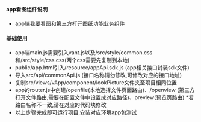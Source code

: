 #### app看图组件说明
- app端我要看图和第三方打开图纸功能业务组件


#### 基础使用
- app端main.js需要引入vant.js以及/src/style/common.css和/src/style/css.css(两个css需要先复制到本地)
- public/app.html引入/resource/appApi.sdk.js (app相关接口封装sdk文件)
- 导入src/api/commonApi.js (接口名称请勿修改,可修改对应的接口地址)
- 复制src/views/vApp/component/lookPicture文件夹至项目相同位置
- app的router.js中创建/openfile(本地选择文件页面路由)、/openview (第三方打开文件路由,需要在配置文件中设置成对应路径)、preview(预览页路由)  *若路由名称不一致,请在对应的代码块修改
- 以上步骤完成即可运行项目,安装对应环境app包测试

